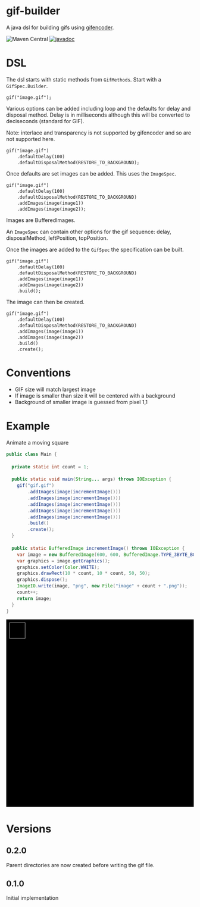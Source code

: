 # gif-builder

A java dsl for building gifs using [gifencoder](https://github.com/square/gifencoder).

![Maven Central](https://img.shields.io/maven-central/v/com.github.moaxcp/gif-builder)
[![javadoc](https://javadoc.io/badge2/com.github.moaxcp/gif-builder/javadoc.svg)](https://javadoc.io/doc/com.github.moaxcp/gif-builder)

# DSL

The dsl starts with static methods from `GifMethods`. Start with a `GifSpec.Builder`.

```
gif("image.gif");
```

Various options can be added including loop and the defaults for delay and disposal method. Delay is in milliseconds although this will be converted to deciseconds (standard for GIF).

Note: interlace and transparency is not supported by gifencoder and so are not supported here.

```
gif("image.gif")
    .defaultDelay(100)
    .defaultDisposalMethod(RESTORE_TO_BACKGROUND);
```

Once defaults are set images can be added. This uses the `ImageSpec`.
```
gif("image.gif")
    .defaultDelay(100)
    .defaultDisposalMethod(RESTORE_TO_BACKGROUND)
    .addImages(image(image1))
    .addImages(image(image2));
```

Images are BufferedImages.

An `ImageSpec` can contain other options for the gif sequence: delay, disposalMethod, leftPosition, topPosition.

Once the images are added to the `GifSpec` the specification can be built.

```
gif("image.gif")
    .defaultDelay(100)
    .defaultDisposalMethod(RESTORE_TO_BACKGROUND)
    .addImages(image(image1))
    .addImages(image(image2))
    .build();
```

The image can then be created.

```
gif("image.gif")
    .defaultDelay(100)
    .defaultDisposalMethod(RESTORE_TO_BACKGROUND)
    .addImages(image(image1))
    .addImages(image(image2))
    .build()
    .create();
```

# Conventions

* GIF size will match largest image
* If image is smaller than size it will be centered with a background
* Background of smaller image is guessed from pixel 1,1

# Example

Animate a moving square

```java
public class Main {

  private static int count = 1;

  public static void main(String... args) throws IOException {
    gif("gif.gif")
        .addImages(image(incrementImage()))
        .addImages(image(incrementImage()))
        .addImages(image(incrementImage()))
        .addImages(image(incrementImage()))
        .addImages(image(incrementImage()))
        .build()
        .create();
  }

  public static BufferedImage incrementImage() throws IOException {
    var image = new BufferedImage(600, 600, BufferedImage.TYPE_3BYTE_BGR);
    var graphics = image.getGraphics();
    graphics.setColor(Color.WHITE);
    graphics.drawRect(10 * count, 10 * count, 50, 50);
    graphics.dispose();
    ImageIO.write(image, "png", new File("image" + count + ".png"));
    count++;
    return image;
  }
}
```

[![example.gif](example.gif)](example.gif)

# Versions

## 0.2.0

Parent directories are now created before writing the gif file.

## 0.1.0

Initial implementation